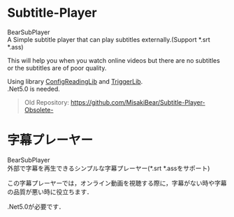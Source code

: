 # Subtitle-Player
 BearSubPlayer  
 A Simple subtitle player that can play subtitles externally.(Support *.srt *.ass)  
  
 This will help you when you watch online videos but there are no subtitles or the subtitles are of poor quality.  
  
  Using library [ConfigReadingLib](https://github.com/MisakiBear/ConfigReadingLib) and [TriggerLib](https://github.com/MisakiBear/TriggerLib).  
  .Net5.0 is needed.  
  
  > Old Repository: https://github.com/MisakiBear/Subtitle-Player-Obsolete-  
  
# 字幕プレーヤー
 BearSubPlayer  
 外部で字幕を再生できるシンプルな字幕プレーヤー(*.srt *.assをサポート)  
  
 この字幕プレーヤーでは，オンライン動画を視聴する際に，字幕がない時や字幕の品質が悪い時に役立ちます．   
  
  .Net5.0が必要です．  
